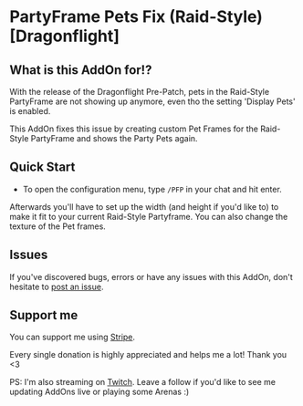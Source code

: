 # PartyFrame Pets Fix (Raid-Style) [Dragonflight]

## What is this AddOn for!?

With the release of the Dragonflight Pre-Patch, pets in the Raid-Style PartyFrame are not showing up anymore, even tho the setting 'Display Pets' is enabled.

This AddOn fixes this issue by creating custom Pet Frames for the Raid-Style PartyFrame and shows the Party Pets again.

## Quick Start

- To open the configuration menu, type `/PFP` in your chat and hit enter.

Afterwards you'll have to set up the width (and height if you'd like to) to make it fit to your current Raid-Style Partyframe. You can also change the texture of the Pet frames.

## Issues

If you've discovered bugs, errors or have any issues with this AddOn, don't hesitate to [post an issue](https://github.com).

## Support me

You can support me using [Stripe](https://buy.stripe.com/dR63cc6Fgaak3GodQR).

Every single donation is highly appreciated and helps me a lot! Thank you <3

PS: I'm also streaming on [Twitch](https://twitch.tv/muleyo). Leave a follow if you'd like to see me updating AddOns live or playing some Arenas :)